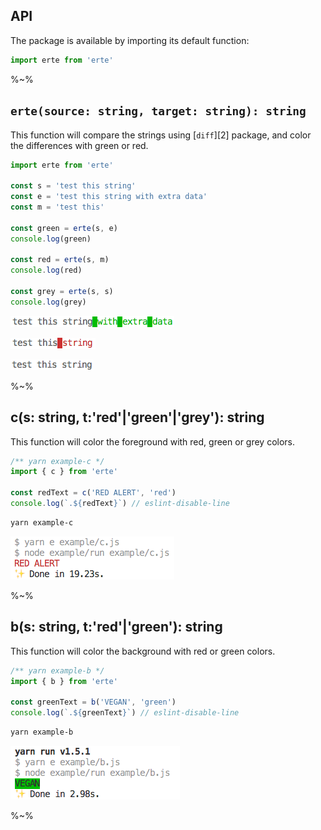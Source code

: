 ## API

The package is available by importing its default function:

```js
import erte from 'erte'
```

%~%

## `erte(source: string, target: string): string`

This function will compare the strings using [`diff`][2] package, and color the differences with green or red.

```js
import erte from 'erte'

const s = 'test this string'
const e = 'test this string with extra data'
const m = 'test this'

const green = erte(s, e)
console.log(green)

const red = erte(s, m)
console.log(red)

const grey = erte(s, s)
console.log(grey)
```

![extra](doc/extra.png)

![missing](doc/missing.png)

![same](doc/same.png)

%~%

## c(s: string, t:'red'|'green'|'grey'): string

This function will color the foreground with red, green or grey colors.

```js
/** yarn example-c */
import { c } from 'erte'

const redText = c('RED ALERT', 'red')
console.log(`.${redText}`) // eslint-disable-line
```

```sh
yarn example-c
```

![c](doc/c.png)

%~%

## b(s: string, t:'red'|'green'): string

This function will color the background with red or green colors.

```js
/** yarn example-b */
import { b } from 'erte'

const greenText = b('VEGAN', 'green')
console.log(`.${greenText}`) // eslint-disable-line
```

```sh
yarn example-b
```

![b](doc/b.png)

%~%
